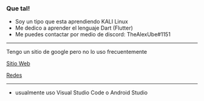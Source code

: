 ### Que tal!

- Soy un tipo que esta aprendiendo KALI Linux
- Me dedico a aprender el lenguaje Dart (Flutter)
- Me puedes contactar por medio de discord: TheAlexUbe#1151

---

Tengo un sitio de google pero no lo uso frecuentemente

[Sitio Web](https://sites.google.com/view/thealeks/página-principal)

[Redes](https://linktr.ee/TheAlexUbe "Linktr.ee")

---

- usualmente uso Visual Studio Code o Android Studio
